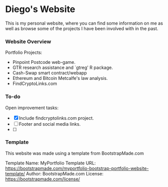 # Diego's Website

This is my personal website, where you can find some information on me as well as browse some of the projects I have been involved with in the past.

### Website Overview

Portfolio Projects:

- Pinpoint Postcode web-game.
- GTR research assistance and `gtreg' R package.
- Cash-Swap smart contract/webapp
- Ethereum and Bitcoin Metcalfe's law analysis.
- FindCryptoLinks.com

### To-do

Open improvement tasks:

- [X] Include findcryptolinks.com project.
- [ ] Footer and social media links.
- [ ] 



### Template

This website was made using a template from BootstrapMade.com

Template Name: MyPortfolio
Template URL: https://bootstrapmade.com/myportfolio-bootstrap-portfolio-website-template/
Author: BootstrapMade.com
License: https://bootstrapmade.com/license/


